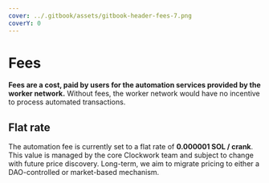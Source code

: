 ```yaml
---
cover: ../.gitbook/assets/gitbook-header-fees-7.png
coverY: 0
---
```


# Fees

**Fees are a cost, paid by users for the automation services provided by the worker network.** Without fees, the worker network would have no incentive to process automated transactions.

## Flat rate

The automation fee is currently set to a flat rate of **0.000001 SOL / crank**. This value is managed by the core Clockwork team and subject to change with future price discovery. Long-term, we aim to migrate pricing to either a DAO-controlled or market-based mechanism.
